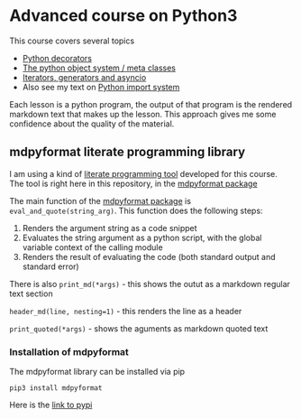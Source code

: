 # Advanced course on Python3

This course covers several topics

- [Python decorators](https://github.com/MoserMichael/python-obj-system/blob/master/decorator.md) 
- [The python object system / meta classes](https://github.com/MoserMichael/python-obj-system/blob/master/python-obj-system.md) 
- [Iterators, generators and asyncio](https://github.com/MoserMichael/python-obj-system/blob/master/gen-iterator.md)
- Also see my text on [Python import system](https://github.com/MoserMichael/pythonimportplayground)

Each lesson is a python program, the output of that program is the rendered markdown text that makes up the lesson. This approach gives me some confidence about the quality of the material.

## mdpyformat literate programming library

I am using a kind of [literate programming tool](https://en.wikipedia.org/wiki/Literate_programming) developed for this course.
The tool is right here in this repository, in the [mdpyformat package](https://github.com/MoserMichael/python-obj-system/tree/master/mdpyformat)

The main function of the [mdpyformat package](https://github.com/MoserMichael/python-obj-system/tree/master/mdpyformat) is ```eval_and_quote(string_arg)```. This function does the following steps:
1. Renders the argument string as a code snippet
2. Evaluates the string argument as a python script, with the global variable context of the calling module
3. Renders the result of evaluating the code (both standard output and standard error)

There is also ```print_md(*args)``` - this shows the outut as a markdown regular text section

```header_md(line, nesting=1)``` - this renders the line as a header

```print_quoted(*args)``` - shows the aguments as markdown quoted text


### Installation of mdpyformat

The mdpyformat library can be installed via pip

```pip3 install mdpyformat```

Here is the [link to pypi](https://pypi.org/project/mdpyformat/)
